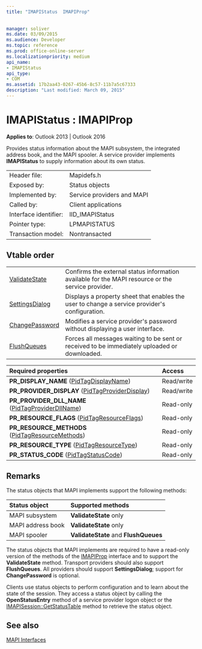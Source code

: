 ```yaml
---
title: "IMAPIStatus  IMAPIProp"
 
 
manager: soliver
ms.date: 03/09/2015
ms.audience: Developer
ms.topic: reference
ms.prod: office-online-server
ms.localizationpriority: medium
api_name:
- IMAPIStatus
api_type:
- COM
ms.assetid: 17b2aa43-0267-45b6-8c57-11b7a5c67333
description: "Last modified: March 09, 2015"
---
```


# IMAPIStatus : IMAPIProp

  
  
**Applies to**: Outlook 2013 | Outlook 2016 
  
Provides status information about the MAPI subsystem, the integrated address book, and the MAPI spooler. A service provider implements **IMAPIStatus** to supply information about its own status. 
  
|||
|:-----|:-----|
|Header file:  <br/> |Mapidefs.h  <br/> |
|Exposed by:  <br/> |Status objects  <br/> |
|Implemented by:  <br/> |Service providers and MAPI  <br/> |
|Called by:  <br/> |Client applications  <br/> |
|Interface identifier:  <br/> |IID_IMAPIStatus  <br/> |
|Pointer type:  <br/> |LPMAPISTATUS  <br/> |
|Transaction model:  <br/> |Nontransacted  <br/> |
   
## Vtable order

|||
|:-----|:-----|
|[ValidateState](imapistatus-validatestate.md) <br/> |Confirms the external status information available for the MAPI resource or the service provider. |
|[SettingsDialog](imapistatus-settingsdialog.md) <br/> |Displays a property sheet that enables the user to change a service provider's configuration. |
|[ChangePassword](imapistatus-changepassword.md) <br/> |Modifies a service provider's password without displaying a user interface. |
|[FlushQueues](imapistatus-flushqueues.md) <br/> |Forces all messages waiting to be sent or received to be immediately uploaded or downloaded. |
   
|**Required properties**|**Access**|
|:-----|:-----|
|**PR_DISPLAY_NAME** ([PidTagDisplayName](pidtagdisplayname-canonical-property.md))  <br/> |Read/write  <br/> |
|**PR_PROVIDER_DISPLAY** ([PidTagProviderDisplay](pidtagproviderdisplay-canonical-property.md))  <br/> |Read/write  <br/> |
|**PR_PROVIDER_DLL_NAME** ([PidTagProviderDllName](pidtagproviderdllname-canonical-property.md))  <br/> |Read-only  <br/> |
|**PR_RESOURCE_FLAGS** ([PidTagResourceFlags](pidtagresourceflags-canonical-property.md))  <br/> |Read-only  <br/> |
|**PR_RESOURCE_METHODS** ([PidTagResourceMethods](pidtagresourcemethods-canonical-property.md))  <br/> |Read-only  <br/> |
|**PR_RESOURCE_TYPE** ([PidTagResourceType](pidtagresourcetype-canonical-property.md))  <br/> |Read-only  <br/> |
|**PR_STATUS_CODE** ([PidTagStatusCode](pidtagstatuscode-canonical-property.md))  <br/> |Read-only  <br/> |
   
## Remarks

The status objects that MAPI implements support the following methods:
  
|**Status object**|**Supported methods**|
|:-----|:-----|
|MAPI subsystem  <br/> |**ValidateState** only  <br/> |
|MAPI address book  <br/> |**ValidateState** only  <br/> |
|MAPI spooler  <br/> |**ValidateState** and **FlushQueues** <br/> |
   
The status objects that MAPI implements are required to have a read-only version of the methods of the [IMAPIProp](imapipropiunknown.md) interface and to support the **ValidateState** method. Transport providers should also support **FlushQueues**. All providers should support **SettingsDialog**; support for **ChangePassword** is optional. 
  
Clients use status objects to perform configuration and to learn about the state of the session. They access a status object by calling the **OpenStatusEntry** method of a service provider logon object or the [IMAPISession::GetStatusTable](imapisession-getstatustable.md) method to retrieve the status object. 
  
## See also



[MAPI Interfaces](mapi-interfaces.md)

